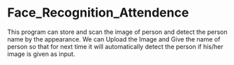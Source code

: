 # Face_Recognition_Attendence
This program can store and scan the image of person and detect the person name by the appearance. We can Upload the Image and Give the name of person so that for next time it will automatically detect the person if his/her image is given as input.
